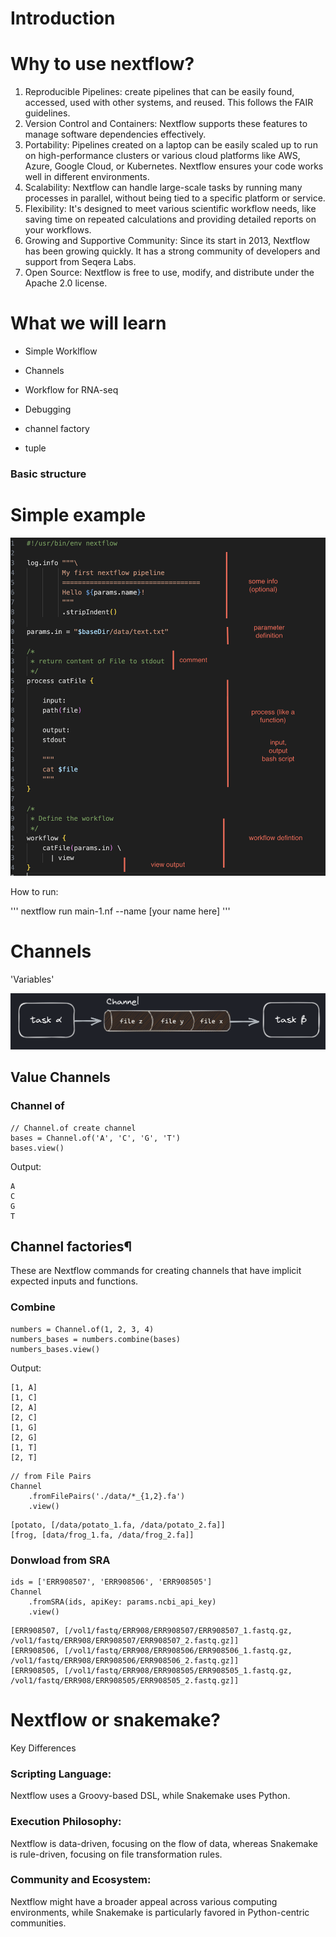 # Introduction

# Why to use nextflow?

1. Reproducible Pipelines: create pipelines that can be easily found, accessed, used with other systems, and reused. This follows the FAIR guidelines.
2. Version Control and Containers: Nextflow supports these features to manage software dependencies effectively.
3. Portability: Pipelines created on a laptop can be easily scaled up to run on high-performance clusters or various cloud platforms like AWS, Azure, Google Cloud, or Kubernetes. Nextflow ensures your code works well in different environments.
4. Scalability: Nextflow can handle large-scale tasks by running many processes in parallel, without being tied to a specific platform or service.
5. Flexibility: It's designed to meet various scientific workflow needs, like saving time on repeated calculations and providing detailed reports on your workflows.
6. Growing and Supportive Community: Since its start in 2013, Nextflow has been growing quickly. It has a strong community of developers and support from Seqera Labs.
7. Open Source: Nextflow is free to use, modify, and distribute under the Apache 2.0 license.

# What we will learn

- Simple Worklflow
- Channels
- Workflow for RNA-seq


- Debugging
- channel factory 
- tuple 



### Basic structure 



# Simple example

![Alt text](figures/example-1.png)


How to run:

'''
nextflow run main-1.nf --name [your name here]
'''

# Channels

'Variables'

![Alt text](figures/channel.png)

## Value Channels 
### Channel of
``````
// Channel.of create channel 
bases = Channel.of('A', 'C', 'G', 'T')
bases.view()
``````
Output:
```{r class.source="bg-danger", class.output="bg-warning"}
A
C
G
T
```
## Channel factories¶

These are Nextflow commands for creating channels that have implicit expected inputs and functions.
### Combine
``````
numbers = Channel.of(1, 2, 3, 4)
numbers_bases = numbers.combine(bases)
numbers_bases.view()
``````
Output:
```{r df-drop-ok, class.source="bg-success"}
[1, A]
[1, C]
[2, A]
[2, C]
[1, G]
[2, G]
[1, T]
[2, T]
```

`````
// from File Pairs
Channel
    .fromFilePairs('./data/*_{1,2}.fa')
    .view()
`````

````
[potato, [/data/potato_1.fa, /data/potato_2.fa]]
[frog, [data/frog_1.fa, /data/frog_2.fa]]
````

### Donwload from SRA

```
ids = ['ERR908507', 'ERR908506', 'ERR908505']
Channel
    .fromSRA(ids, apiKey: params.ncbi_api_key)
    .view()
```

``````
[ERR908507, [/vol1/fastq/ERR908/ERR908507/ERR908507_1.fastq.gz, /vol1/fastq/ERR908/ERR908507/ERR908507_2.fastq.gz]]
[ERR908506, [/vol1/fastq/ERR908/ERR908506/ERR908506_1.fastq.gz, /vol1/fastq/ERR908/ERR908506/ERR908506_2.fastq.gz]]
[ERR908505, [/vol1/fastq/ERR908/ERR908505/ERR908505_1.fastq.gz, /vol1/fastq/ERR908/ERR908505/ERR908505_2.fastq.gz]]
``````


# Nextflow or snakemake?

Key Differences
### Scripting Language: 
Nextflow uses a Groovy-based DSL, while Snakemake uses Python.
### Execution Philosophy: 
Nextflow is data-driven, focusing on the flow of data, whereas Snakemake is rule-driven, focusing on file transformation rules.
### Community and Ecosystem: 
Nextflow might have a broader appeal across various computing environments, while Snakemake is particularly favored in Python-centric communities.
